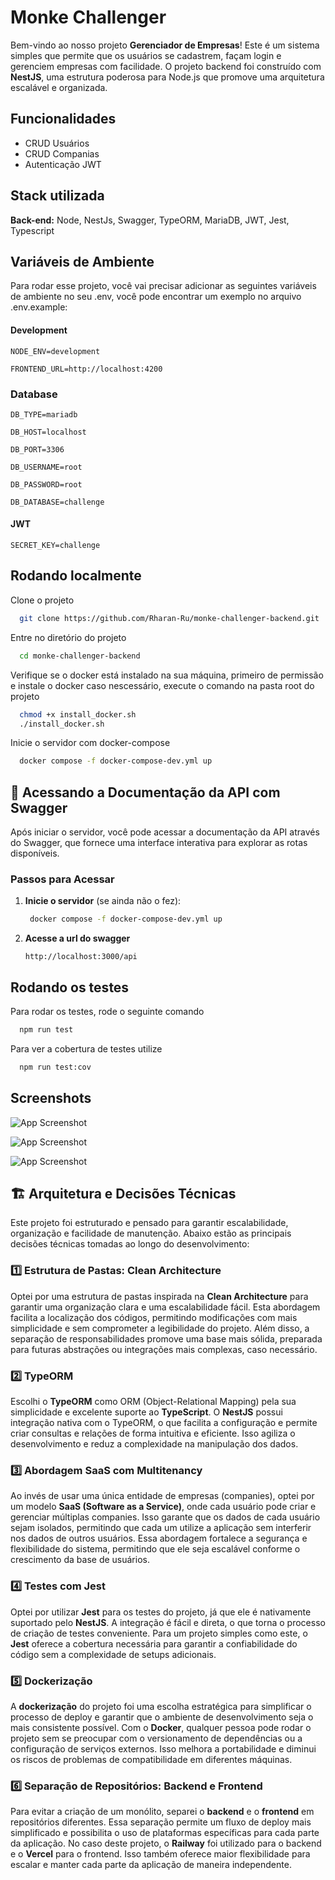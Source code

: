 
# Monke Challenger

Bem-vindo ao nosso projeto **Gerenciador de Empresas**! Este é um sistema simples que permite que os usuários se cadastrem, façam login e gerenciem empresas com facilidade. O projeto backend foi construído com **NestJS**, uma estrutura poderosa para Node.js que promove uma arquitetura escalável e organizada.

## Funcionalidades

- CRUD Usuários
- CRUD Companias
- Autenticação JWT

## Stack utilizada

**Back-end:** Node, NestJs, Swagger, TypeORM, MariaDB, JWT, Jest, Typescript


## Variáveis de Ambiente

Para rodar esse projeto, você vai precisar adicionar as seguintes variáveis de ambiente no seu .env, você pode encontrar um exemplo no arquivo .env.example:

#### Development
`NODE_ENV=development`

`FRONTEND_URL=http://localhost:4200`

### Database

`DB_TYPE=mariadb`

`DB_HOST=localhost`

`DB_PORT=3306`

`DB_USERNAME=root`

`DB_PASSWORD=root`

`DB_DATABASE=challenge`

#### JWT

`SECRET_KEY=challenge`


## Rodando localmente

Clone o projeto

```bash
  git clone https://github.com/Rharan-Ru/monke-challenger-backend.git
```

Entre no diretório do projeto

```bash
  cd monke-challenger-backend
```

Verifique se o docker está instalado na sua máquina, primeiro de permissão e instale o docker caso nescessário, execute o comando na pasta root do projeto

```bash
  chmod +x install_docker.sh
  ./install_docker.sh
```

Inicie o servidor com docker-compose

```bash
  docker compose -f docker-compose-dev.yml up
```

## 📖 Acessando a Documentação da API com Swagger

Após iniciar o servidor, você pode acessar a documentação da API através do Swagger, que fornece uma interface interativa para explorar as rotas disponíveis. 

### Passos para Acessar

1. **Inicie o servidor** (se ainda não o fez):

   ```bash
    docker compose -f docker-compose-dev.yml up
   ```
2. **Acesse a url do swagger**

    ```
    http://localhost:3000/api
    ```
## Rodando os testes

Para rodar os testes, rode o seguinte comando

```bash
  npm run test
```

Para ver a cobertura de testes utilize

```bash
  npm run test:cov
```
## Screenshots

![App Screenshot](https://via.placeholder.com/468x300?text=App+Screenshot+Here)

![App Screenshot](https://via.placeholder.com/468x300?text=App+Screenshot+Here)

![App Screenshot](https://via.placeholder.com/468x300?text=App+Screenshot+Here)
## 🏗️ Arquitetura e Decisões Técnicas

Este projeto foi estruturado e pensado para garantir escalabilidade, organização e facilidade de manutenção. Abaixo estão as principais decisões técnicas tomadas ao longo do desenvolvimento:

### 1️⃣ Estrutura de Pastas: Clean Architecture
Optei por uma estrutura de pastas inspirada na **Clean Architecture** para garantir uma organização clara e uma escalabilidade fácil. Esta abordagem facilita a localização dos códigos, permitindo modificações com mais simplicidade e sem comprometer a legibilidade do projeto. Além disso, a separação de responsabilidades promove uma base mais sólida, preparada para futuras abstrações ou integrações mais complexas, caso necessário.

### 2️⃣ TypeORM
Escolhi o **TypeORM** como ORM (Object-Relational Mapping) pela sua simplicidade e excelente suporte ao **TypeScript**. O **NestJS** possui integração nativa com o TypeORM, o que facilita a configuração e permite criar consultas e relações de forma intuitiva e eficiente. Isso agiliza o desenvolvimento e reduz a complexidade na manipulação dos dados.

### 3️⃣ Abordagem SaaS com Multitenancy
Ao invés de usar uma única entidade de empresas (companies), optei por um modelo **SaaS (Software as a Service)**, onde cada usuário pode criar e gerenciar múltiplas companies. Isso garante que os dados de cada usuário sejam isolados, permitindo que cada um utilize a aplicação sem interferir nos dados de outros usuários. Essa abordagem fortalece a segurança e flexibilidade do sistema, permitindo que ele seja escalável conforme o crescimento da base de usuários.

### 4️⃣ Testes com Jest
Optei por utilizar **Jest** para os testes do projeto, já que ele é nativamente suportado pelo **NestJS**. A integração é fácil e direta, o que torna o processo de criação de testes conveniente. Para um projeto simples como este, o **Jest** oferece a cobertura necessária para garantir a confiabilidade do código sem a complexidade de setups adicionais.

### 5️⃣ Dockerização
A **dockerização** do projeto foi uma escolha estratégica para simplificar o processo de deploy e garantir que o ambiente de desenvolvimento seja o mais consistente possível. Com o **Docker**, qualquer pessoa pode rodar o projeto sem se preocupar com o versionamento de dependências ou a configuração de serviços externos. Isso melhora a portabilidade e diminui os riscos de problemas de compatibilidade em diferentes máquinas.

### 6️⃣ Separação de Repositórios: Backend e Frontend
Para evitar a criação de um monólito, separei o **backend** e o **frontend** em repositórios diferentes. Essa separação permite um fluxo de deploy mais simplificado e possibilita o uso de plataformas específicas para cada parte da aplicação. No caso deste projeto, o **Railway** foi utilizado para o backend e o **Vercel** para o frontend. Isso também oferece maior flexibilidade para escalar e manter cada parte da aplicação de maneira independente.
